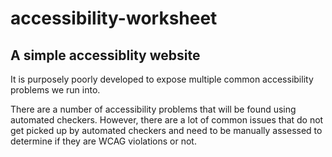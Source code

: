 # accessibility-worksheet

<h2>A simple accessiblity website </h2>

<p> It is purposely poorly developed to expose multiple common accessibility problems we run into. </p>

<p> There are a number of accessibility problems that will be found using automated checkers. However, there are a lot of common issues that do not get picked up by automated checkers and need to be manually assessed to determine if they are WCAG violations or not. </p>


